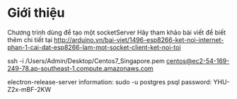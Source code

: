 # Giới thiệu

Chương trình dùng để tạo một socketServer
Hãy tham khảo bài viết để biết thêm chi tiết tại http://arduino.vn/bai-viet/1496-esp8266-ket-noi-internet-phan-1-cai-dat-esp8266-lam-mot-socket-client-ket-noi-toi

ssh -i /Users/Admin/Desktop/Centos7_Singapore.pem centos@ec2-54-169-249-78.ap-southeast-1.compute.amazonaws.com

electron-release-server information:
sudo -u postgres psql
password: YHU-Z2x-mBF-2KW
